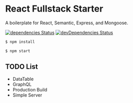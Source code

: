 # React Fullstack Starter

A boilerplate for React, Semantic, Express, and Mongoose.

[![dependencies Status](https://david-dm.org/Shyam-Chen/React-Fullstack-Starter/status.svg)](https://david-dm.org/Shyam-Chen/React-Fullstack-Starter)
[![devDependencies Status](https://david-dm.org/Shyam-Chen/React-Fullstack-Starter/dev-status.svg)](https://david-dm.org/Shyam-Chen/React-Fullstack-Starter?type=dev)

```bash
$ npm install
```

```bash
$ npm start
```

## TODO List

* DataTable
* GraphQL
* Production Build
* Simple Server
